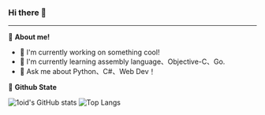 ### Hi there 👋

___
👶 **About me!**
- 🔭 I'm currently working on something cool!
- 🍃 I'm currently learning assembly language、Objective-C、Go.
- 🤔 Ask me about Python、C#、Web Dev！


🤖 **Github State**

![1oid's GitHub stats](https://github-readme-stats.vercel.app/api?username=1oid&count_private=true&hide=prs,contribs&show_icons=true)
![Top Langs](https://github-readme-stats.vercel.app/api/top-langs/?username=1oid&layout=compact)
